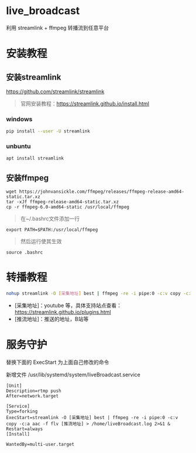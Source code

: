 # live_broadcast
利用 streamlink + ffmpeg 转播流到任意平台

# 安装教程
## 安装streamlink
https://github.com/streamlink/streamlink

> 官网安装教程：https://streamlink.github.io/install.html
### windows

```bash
pip install --user -U streamlink 
```

### unbuntu
```
apt install streamlink
```

## 安装ffmpeg
```shell
wget https://johnvansickle.com/ffmpeg/releases/ffmpeg-release-amd64-static.tar.xz
tar -xJf ffmpeg-release-amd64-static.tar.xz
cp -r ffmpeg-6.0-amd64-static /usr/local/ffmpeg
```

> 在~/.bashrc文件添加一行
```shell
export PATH=$PATH:/usr/local/ffmpeg
```
> 然后运行使其生效

```shell
source .bashrc
```


# 转播教程
```bash
nohup streamlink -O [采集地址] best | ffmpeg -re -i pipe:0 -c:v copy -c:a aac -f flv [推流地址] > /home/liveBroadcast.log 2>&1 &
```
- [采集地址]：youtube 等，具体支持站点查看：https://streamlink.github.io/plugins.html
- [推流地址]：推送的地址，B站等

# 服务守护
替换下面的 ExecStart 为上面自己修改的命令

新增文件
/usr/lib/systemd/system/liveBroadcast.service

```service
[Unit]
Description=rtmp push
After=network.target

[Service]
Type=forking
ExecStart=streamlink -O [采集地址] best | ffmpeg -re -i pipe:0 -c:v copy -c:a aac -f flv [推流地址] > /home/liveBroadcast.log 2>&1 &
Restart=always
[Install]

WantedBy=multi-user.target
```
